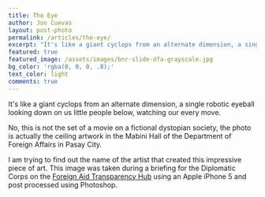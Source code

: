 ```yaml
---
title: The Eye
author: Jon Cuevas
layout: post-photo
permalink: /articles/the-eye/
excerpt: "It's like a giant cyclops from an alternate dimension, a single robotic eyeball looking down on us little people below, watching our every move. No, this is not the set of a movie on fictional dystopian societies, the photo is actually the ceiling artwork in the Mabini Hall of the Department of Foreign Affairs in Pasay City."
featured: true
featured_image: /assets/images/bnr-slide-dfa-grayscale.jpg
bg_color: 'rgba(0, 0, 0, .8);'
text_color: light
comments: true
---
```

<p class="lead">It's like a giant cyclops from an alternate dimension, a single robotic eyeball looking down on us little people below, watching our every move.</p>

No, this is not the set of a movie on a fictional dystopian society, the photo is actually the ceiling artwork in the Mabini Hall of the Department of Foreign Affairs in Pasay City.

I am trying to find out the name of the artist that created this impressive piece of art. This image was taken during a briefing for the Diplomatic Corps on the [Foreign Aid Transparency Hub][1] using an Apple iPhone 5 and post processed using Photoshop.

[1]: http://www.gov.ph/faith
